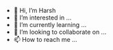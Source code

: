 - 👋 Hi, I’m Harsh
- 👀 I’m interested in ...
- 🌱 I’m currently learning ...
- 💞️ I’m looking to collaborate on ...
- 📫 How to reach me ...

<!---
harshfiu/harshfiu is a ✨ special ✨ repository because its `README.md` (this file) appears on your GitHub profile.
You can click the Preview link to take a look at your changes.
--->
